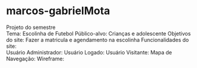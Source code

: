 # marcos-gabrielMota
Projeto do semestre  
Tema: Escolinha de Futebol 
Público-alvo: Crianças e adolescente 
Objetivos do site: Fazer a matricula e agendamento na escolinha
Funcionalidades do site:  
Usuário Administrador: 
Usuário Logado: 
Usuário Visitante: 
Mapa de Navegação:
Wireframe:
